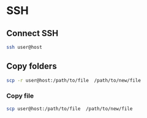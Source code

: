 # SSH

## Connect SSH
```bash
ssh user@host
```

## Copy folders
```bash
scp -r user@host:/path/to/file  /path/to/new/file
```

### Copy file
```bash
scp user@host:/path/to/file  /path/to/new/file
```


